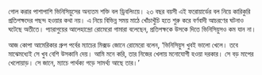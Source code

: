 গোল করার পাশাপাশি ভিনিসিয়ুসের অন্যতম শক্তি বল ড্রিবলিংয়ে। ২৩ বছর বয়সী এই ফরোয়ার্ডের বল নিয়ে কারিকুরি প্রতিপক্ষদের পছন্দ হওয়ার কথা নয়। এ নিয়ে বিভিন্ন সময় মাঠে খোঁচাখুঁচি হতে শুরু করে বর্ণবাদী আচরণের ঘটনাও ঘটেছে অতীতে। প্যারাগুয়ের আলেহান্দ্রো রোমেরো গামারা বলেছেন, প্রতিপক্ষকে উসকে দিতে ভিনিসিয়ুসও কম যান না।

আজ কোপা আমেরিকার গ্রুপ পর্বের ম্যাচের মিক্সড জোনে রোমেরো বলেন, ‘ভিনিসিয়ুস খুবই ভালো খেলে। তবে মাঝেমধ্যেই সে খুব বেশি উসকানি দেয়। আমি মনে করি, তার নিজের খেলায় মনোযোগী হওয়া দরকার। সে বড় মাপের খেলোয়াড়। সে জানে, ম্যাচে পার্থক্য গড়ে সামর্থ্য আছে তার।’
